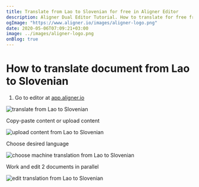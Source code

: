```yaml
---
title: Translate from Lao to Slovenian for free in Aligner Editor
description: Aligner Dual Editor Tutorial. How to translate for free from Lao to Slovenian. Aligner is multilingual document management platform. 
ogImage: "https://www.aligner.io/images/aligner-logo.png"
date: 2020-05-06T07:09:21+03:00
image: ../images/aligner-logo.png
onBlog: true
---
```


# How to translate document from Lao to Slovenian

1. Go to editor at [app.aligner.io](https://app.aligner.io "Aligner App web page")

![translate from Lao to Slovenian](../aligner-blank-editor.png "translate from Lao to Slovenian")

Copy-paste content or upload content

![upload content from Lao to Slovenian](../aligner-uploaded-document.png "upload content from Lao to Slovenian")

Choose desired language

![choose machine translation from Lao to Slovenian](../aligner-language-dropdown.png "choose machine translation from Lao to Slovenian")

Work and edit 2 documents in parallel

![edit translation from Lao to Slovenian](../aligner-double-sitded-editor.png "edit translation from Lao to Slovenian")

